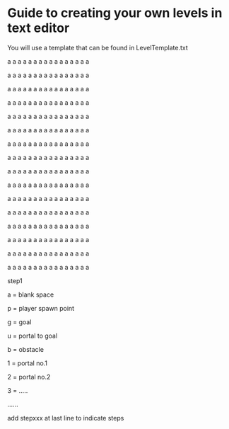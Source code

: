 # Guide to creating your own levels in text editor
  You will use a template that can be found in LevelTemplate.txt
  
  a a a a a a a a a a a a a a a a 
  
  a a a a a a a a a a a a a a a a
  
  a a a a a a a a a a a a a a a a 
  
  a a a a a a a a a a a a a a a a
  
  a a a a a a a a a a a a a a a a 
  
  a a a a a a a a a a a a a a a a
  
  a a a a a a a a a a a a a a a a 
  
  a a a a a a a a a a a a a a a a
  
  a a a a a a a a a a a a a a a a 
  
  a a a a a a a a a a a a a a a a
  
  a a a a a a a a a a a a a a a a 
  
  a a a a a a a a a a a a a a a a
  
  a a a a a a a a a a a a a a a a 
  
  a a a a a a a a a a a a a a a a
  
  a a a a a a a a a a a a a a a a 
  
  a a a a a a a a a a a a a a a a
  
  step1

  a = blank space
  
  p = player spawn point
  
  g = goal
  
  u = portal to goal
  
  b = obstacle
  
  1 = portal no.1
  
  2 = portal no.2
  
  3 = .....
  
  ......
  
add stepxxx at last line to indicate steps
